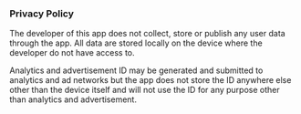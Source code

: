 ### Privacy Policy

The developer of this app does not collect, store or publish any user data through the app. All data are stored locally on the device where the developer do not have access to.

Analytics and advertisement ID may be generated and submitted to analytics and ad networks but the app does not store the ID anywhere else other than the device itself and will not use the ID for any purpose other than analytics and advertisement.
